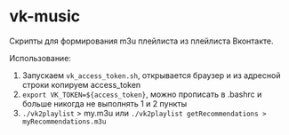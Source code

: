 # vk-music

Скрипты для формирования m3u плейлиста из плейлиста Вконтакте.

Использование:

1. Запускаем `vk_access_token.sh`, открывается браузер и из адресной строки копируем access_token
2. `export VK_TOKEN=${access_token}`, можно прописать в .bashrc и больше никогда не выполнять 1 и 2 пункты
3. `./vk2playlist` > my.m3u или `./vk2playlist getRecommendations > myRecommendations.m3u` 
